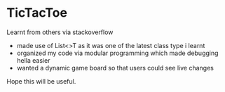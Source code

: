 # TicTacToe
Learnt from others via stackoverflow

- made use of List<>T as it was one of the latest class type i learnt
- organized my code via modular programming which made debugging hella easier
- wanted a dynamic game board so that users could see live changes 

Hope this will be useful. 
